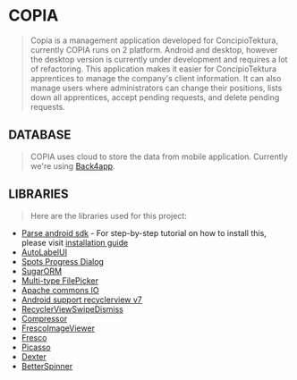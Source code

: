 # COPIA
> Copia is a management application developed for ConcipioTektura, currently COPIA runs on 2 platform. Android and desktop, however the desktop version is currently under development and requires a lot of refactoring. This application makes it easier for ConcipioTektura apprentices to manage the company's client information. It can also manage users where administrators can change their positions, lists down all apprentices, accept pending requests, and delete pending requests.

## DATABASE
>COPIA uses cloud to store the data from mobile application. Currently we're using [Back4app](https://www.back4app.com/).



## LIBRARIES
> Here are the libraries used for this project:
* [Parse android sdk](https://jitpack.io/#parse-community/Parse-SDK-Android) - For step-by-step tutorial on how to install this, please visit [installation guide](https://docs.parseplatform.org/android/guide/)
* [AutoLabelUI](https://github.com/DavidPizarro/AutoLabelUI)
* [Spots Progress Dialog](https://github.com/d-max/spots-dialog)
* [SugarORM](http://satyan.github.io/sugar/)
* [Multi-type FilePicker](https://github.com/fishwjy/MultiType-FilePicker)
* [Apache commons IO](https://mvnrepository.com/artifact/commons-io/commons-io/2.6) 
* [Android support recyclerview v7](https://mvnrepository.com/artifact/com.android.support/recyclerview-v7/28.0.0)
* [RecyclerViewSwipeDismiss](https://github.com/dangxuandev/RecyclerViewSwipeDismiss)
* [Compressor](https://github.com/zetbaitsu/Compressor) 
* [FrescoImageViewer](https://github.com/stfalcon-studio/FrescoImageViewer)
* [Fresco](https://github.com/facebook/fresco)
* [Picasso](https://github.com/square/picasso)
* [Dexter](https://github.com/Karumi/Dexter)
* [BetterSpinner](https://github.com/Lesilva/BetterSpinner)
